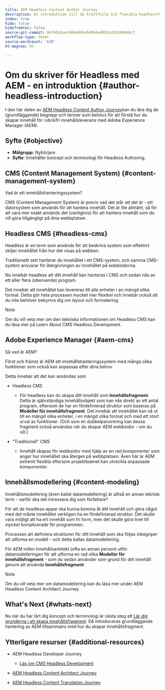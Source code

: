 ```yaml
---
title: AEM Headless Content Author Journey
description: En introduktion till de kraftfulla och flexibla headlessfunktionerna i Adobe Experience Manager och hur du skapar innehåll för ditt projekt.
index: true
hide: false
hidefromtoc: false
source-git-commit: 867b0a5a4c660a069e54094ed003cd93289048c7
workflow-type: tm+mt
source-wordcount: '630'
ht-degree: 0%

---
```


# Om du skriver för Headless med AEM - en introduktion {#author-headless-introduction}

I den här delen av [AEM Headless Content Author Journey](overview.md)kan du lära dig de (grundläggande) begrepp och termer som behövs för att förstå hur du skapar innehåll för rubrikfri innehållsleverans med Adobe Experience Manager (AEM).

## Syfte {#objective}

* **Målgrupp**: Nybörjare
* **Syfte**: Innehåller koncept och terminologi för Headless Authoring.

## CMS (Content Management System) {#content-management-system}

Vad är ett innehållshanteringssystem?

CMS (Content Management System) är precis vad det står att det är - ett datorsystem som används för att hantera innehåll. Det är lite allmänt, så för att vara mer exakt används det (vanligtvis) för att hantera innehåll som du vill göra tillgängligt på dina webbplatser.

## Headless CMS {#headless-cms}

Headless är en term som används för att beskriva system som effektivt skiljer innehållet från hur det visas på webben.

Traditionellt sett hanterar du innehållet i ett CMS-system, och samma CMS-system ansvarar för återgivningen av innehållet på webbsidorna.

Nu innebär headless att ditt innehåll kan hanteras i CMS och sedan nås av ett eller flera (oberoende) program.

Det innebär att innehållet kan levereras till alla enheter i en mängd olika format. Detta gör hela processen mycket mer flexibel och innebär också att du inte behöver bekymra dig om layout och formatering.

>[!NOTE]
>
>Om du vill veta mer om den tekniska informationen om Headless CMS kan du läsa mer på Learn About CMS Headless Development.

## Adobe Experience Manager {#aem-cms}

Så vad är AEM?

Först och främst är AEM ett innehållshanteringssystem med många olika funktioner som också kan anpassas efter dina behov.

Detta innebär att det kan användas som

* Headless CMS
   * För headless kan du skapa ditt innehåll som **Innehållsfragment**.
Detta är självständiga innehållsobjekt som kan nås direkt av ett antal program, eftersom de har en fördefinierad struktur som baseras på **Modeller för innehållsfragment**.
Det innebär att innehållet kan nå ut till en mängd olika enheter, i en mängd olika format och med ett stort urval av funktioner.
(Och som en dubbelpanorering kan dessa fragment också användas när du skapar AEM webbsidor - om du vill.)

* &quot;Traditionell&quot; CMS
   * Innehåll skapas för webbsidor med hjälp av en rad komponenter som anger hur innehållet ska återges på webbplatsen. Även här är AEM extremt flexibla eftersom projektteamet kan utveckla anpassade komponenter.

## Innehållsmodellering {#content-modeling}

Innehållsmodellering (även kallat datamodellering) är alltså en annan teknisk term - varför ska det intressera dig som författare?

För att de headless-appar ska kunna komma åt ditt innehåll och göra något med det måste innehållet verkligen ha en fördefinierad struktur. Det skulle vara möjligt att ha ert innehåll som fri form, men det skulle göra livet till *mycket* komplicerade för programmen.

Processen att definiera strukturen för ditt innehåll som ska följas inbegriper att utforma en modell - och detta kallas datamodellering.

För AEM rollen Innehållsarkitekt (ofta en annan person) utför datamodelleringen för att utforma en rad olika **Modeller för innehållsfragment** - som du sedan använder som grund för ditt innehåll genom att använda **Innehållsfragment**.

>[!NOTE]
>
>Om du vill veta mer om datamodellering kan du läsa mer under AEM Headless Content Architect Journey.

## What&#39;s Next {#whats-next}

Nu när du har lärt dig koncept och terminologi är nästa steg att [Lär dig grunderna i att skapa innehållsfragment](basics.md). Då introduceras grundläggande hantering av AEM tillsammans med hur du skapar innehållsfragment.

## Ytterligare resurser {#additional-resources}

* AEM Headless Developer Journey
   * [Läs om CMS Headless Development](/help/journey-headless/developer/learn-about.md)

* [AEM Headless Content Architect Journey](/help/journey-headless/architect/overview.md)

* [AEM Headless Content Translation Journey](/help/journey-headless/translation/overview.md)
